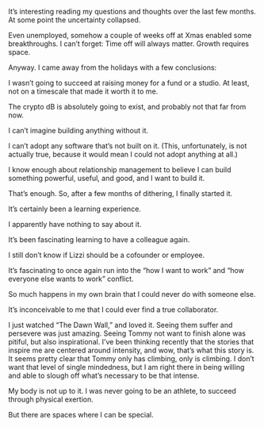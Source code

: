 It’s interesting reading my questions and thoughts over the last few months. At some point the uncertainty collapsed.

Even unemployed, somehow a couple of weeks off at Xmas enabled some breakthroughs. I can’t forget: Time off will always matter. Growth requires space.

Anyway. I came away from the holidays with a few conclusions:

I wasn’t going to succeed at raising money for a fund or a studio. At least, not on a timescale that made it worth it to me.

The crypto dB is absolutely going to exist, and probably not that far from now. 

I can’t imagine building anything without it.

I can’t adopt any software that’s not built on it. (This, unfortunately, is not actually true, because it would mean I could not adopt anything at all.)

I know enough about relationship management to believe I can build something powerful, useful, and good, and I want to build it.

That’s enough. So, after a few months of dithering, I finally started it.

It’s certainly been a learning experience. 

I apparently have nothing to say about it.

It’s been fascinating learning to have a colleague again.

I still don’t know if Lizzi should be a cofounder or employee.

It’s fascinating to once again run into the “how I want to work” and “how everyone else wants to work” conflict.

So much happens in my own brain that I could never do with someone else.

It’s inconceivable to me that I could ever find a true collaborator.
  
I just watched “The Dawn Wall,” and loved it. Seeing them suffer and persevere was just amazing. Seeing Tommy not want to finish alone was pitiful, but also inspirational. I’ve been thinking recently that the stories that inspire me are centered around intensity, and wow, that’s what this story is. It seems pretty clear that Tommy only has climbing, only is climbing. I don’t want that level of single mindedness, but I am right there in being willing and able to slough off what’s necessary to be that intense.

My body is not up to it. I was never going to be an athlete, to succeed through physical exertion.

But there are spaces where I can be special. 
